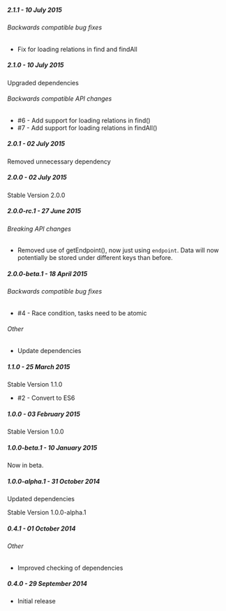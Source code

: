 ##### 2.1.1 - 10 July 2015

###### Backwards compatible bug fixes
- Fix for loading relations in find and findAll

##### 2.1.0 - 10 July 2015

Upgraded dependencies

###### Backwards compatible API changes
- #6 - Add support for loading relations in find()
- #7 - Add support for loading relations in findAll()

##### 2.0.1 - 02 July 2015

Removed unnecessary dependency

##### 2.0.0 - 02 July 2015

Stable Version 2.0.0

##### 2.0.0-rc.1 - 27 June 2015

###### Breaking API changes
- Removed use of getEndpoint(), now just using `endpoint`.  Data will now potentially be stored under different keys than before.

##### 2.0.0-beta.1 - 18 April 2015

###### Backwards compatible bug fixes
- #4 - Race condition, tasks need to be atomic

###### Other
- Update dependencies

##### 1.1.0 - 25 March 2015

Stable Version 1.1.0

- #2 - Convert to ES6

##### 1.0.0 - 03 February 2015

Stable Version 1.0.0

##### 1.0.0-beta.1 - 10 January 2015

Now in beta.

##### 1.0.0-alpha.1 - 31 October 2014

Updated dependencies

Stable Version 1.0.0-alpha.1

##### 0.4.1 - 01 October 2014

###### Other
- Improved checking of dependencies

##### 0.4.0 - 29 September 2014

- Initial release
